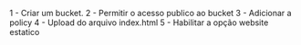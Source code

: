 1 - Criar um bucket.
2 - Permitir o acesso publico ao bucket
3 - Adicionar a policy
4 - Upload do arquivo index.html
5 - Habilitar a opção website estatico
